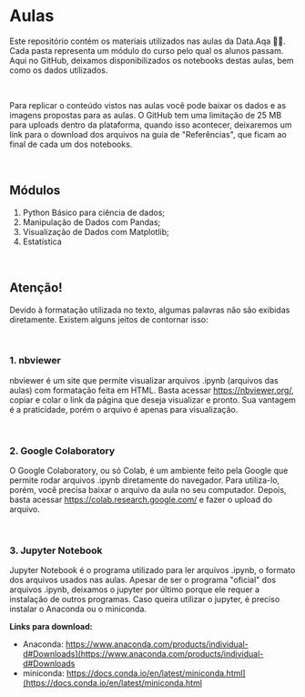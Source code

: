 # Aulas
Este repositório contém os materiais utilizados nas aulas da Data.Aqa 👨‍💻. Cada pasta representa um módulo do curso pelo qual os alunos passam. Aqui no GitHub, deixamos disponibilizados os notebooks destas aulas, bem como os dados utilizados. 

<br>

Para replicar o conteúdo vistos nas aulas você pode baixar os dados e as imagens propostas para as aulas. O GitHub tem uma limitação de 25 MB para uploads dentro da plataforma, quando isso acontecer, deixaremos um link para o download dos arquivos na guia de "Referências", que ficam ao final de cada um dos notebooks. 

<br>

## Módulos
1. Python Básico para ciência de dados;
2. Manipulação de Dados com Pandas;
3. Visualização de Dados com Matplotlib;
4. Estatística

<br>

## Atenção!
Devido à formatação utilizada no texto, algumas palavras não são exibidas diretamente. Existem alguns jeitos de contornar isso:

<br>

### 1. nbviewer 
nbviewer é um site que permite visualizar arquivos .ipynb (arquivos das aulas) com formatação feita em HTML. Basta acessar https://nbviewer.org/, copiar e colar o link da página que deseja visualizar e pronto. 
Sua vantagem é a praticidade, porém o arquivo é apenas para visualização.

<br>

### 2. Google Colaboratory
O Google Colaboratory, ou só Colab, é um ambiente feito pela Google que permite rodar arquivos .ipynb diretamente do navegador. Para utiliza-lo, porém, você precisa baixar o arquivo da aula no seu computador. Depois, basta acessar https://colab.research.google.com/ e fazer o upload do arquivo.

<br>

### 3. Jupyter Notebook
Jupyter Notebook é o programa utilizado para ler arquivos .ipynb, o formato dos arquivos usados nas aulas. Apesar de ser o programa "oficial" dos arquivos .ipynb, deixamos o jupyter por último porque ele requer a instalação de outros programas. Caso queira utilizar o jupyter, é preciso instalar o Anaconda ou o miniconda.
<br>

**Links para download:**
- Anaconda: https://www.anaconda.com/products/individual-d#Downloads](https://www.anaconda.com/products/individual-d#Downloads
- miniconda: https://docs.conda.io/en/latest/miniconda.html](https://docs.conda.io/en/latest/miniconda.html
